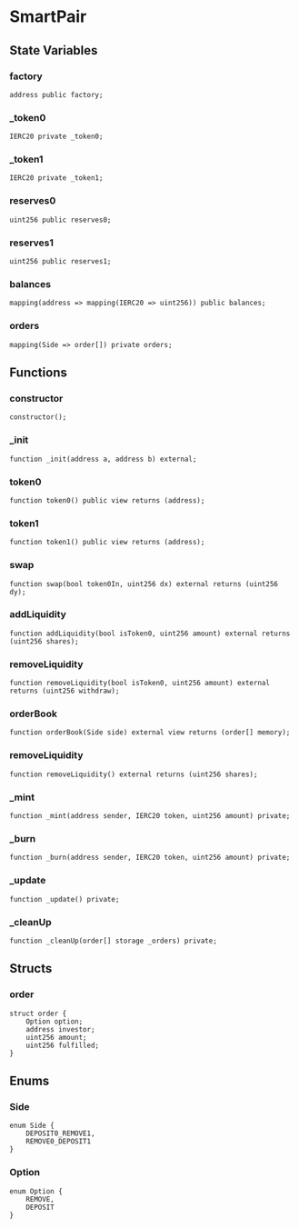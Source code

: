 # SmartPair

## State Variables
### factory

```solidity
address public factory;
```


### _token0

```solidity
IERC20 private _token0;
```


### _token1

```solidity
IERC20 private _token1;
```


### reserves0

```solidity
uint256 public reserves0;
```


### reserves1

```solidity
uint256 public reserves1;
```


### balances

```solidity
mapping(address => mapping(IERC20 => uint256)) public balances;
```


### orders

```solidity
mapping(Side => order[]) private orders;
```


## Functions
### constructor


```solidity
constructor();
```

### _init


```solidity
function _init(address a, address b) external;
```

### token0


```solidity
function token0() public view returns (address);
```

### token1


```solidity
function token1() public view returns (address);
```

### swap


```solidity
function swap(bool token0In, uint256 dx) external returns (uint256 dy);
```

### addLiquidity


```solidity
function addLiquidity(bool isToken0, uint256 amount) external returns (uint256 shares);
```

### removeLiquidity


```solidity
function removeLiquidity(bool isToken0, uint256 amount) external returns (uint256 withdraw);
```

### orderBook


```solidity
function orderBook(Side side) external view returns (order[] memory);
```

### removeLiquidity


```solidity
function removeLiquidity() external returns (uint256 shares);
```

### _mint


```solidity
function _mint(address sender, IERC20 token, uint256 amount) private;
```

### _burn


```solidity
function _burn(address sender, IERC20 token, uint256 amount) private;
```

### _update


```solidity
function _update() private;
```

### _cleanUp


```solidity
function _cleanUp(order[] storage _orders) private;
```

## Structs
### order

```solidity
struct order {
    Option option;
    address investor;
    uint256 amount;
    uint256 fulfilled;
}
```

## Enums
### Side

```solidity
enum Side {
    DEPOSIT0_REMOVE1,
    REMOVE0_DEPOSIT1
}
```

### Option

```solidity
enum Option {
    REMOVE,
    DEPOSIT
}
```

